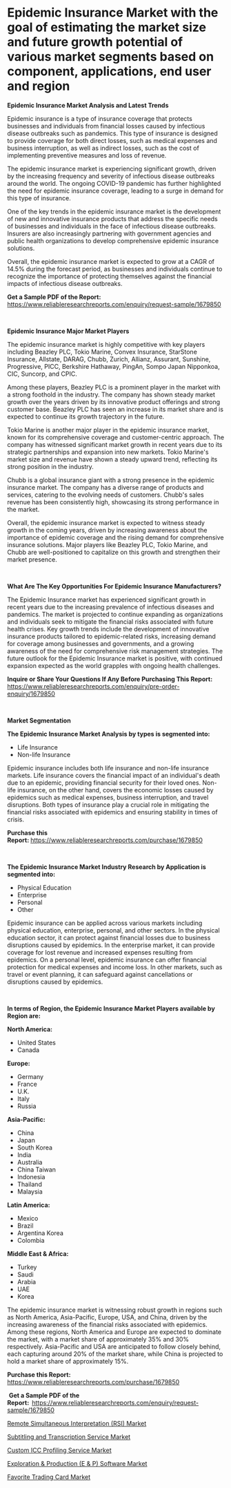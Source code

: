 <p><h1>Epidemic Insurance Market with the goal of estimating the market size and future growth potential of various market segments based on component, applications, end user and region</h1></p><p><strong>Epidemic Insurance Market Analysis and Latest Trends</strong></p>
<p><p>Epidemic insurance is a type of insurance coverage that protects businesses and individuals from financial losses caused by infectious disease outbreaks such as pandemics. This type of insurance is designed to provide coverage for both direct losses, such as medical expenses and business interruption, as well as indirect losses, such as the cost of implementing preventive measures and loss of revenue.</p><p>The epidemic insurance market is experiencing significant growth, driven by the increasing frequency and severity of infectious disease outbreaks around the world. The ongoing COVID-19 pandemic has further highlighted the need for epidemic insurance coverage, leading to a surge in demand for this type of insurance.</p><p>One of the key trends in the epidemic insurance market is the development of new and innovative insurance products that address the specific needs of businesses and individuals in the face of infectious disease outbreaks. Insurers are also increasingly partnering with government agencies and public health organizations to develop comprehensive epidemic insurance solutions.</p><p>Overall, the epidemic insurance market is expected to grow at a CAGR of 14.5% during the forecast period, as businesses and individuals continue to recognize the importance of protecting themselves against the financial impacts of infectious disease outbreaks.</p></p>
<p><strong>Get a Sample PDF of the Report:&nbsp;</strong> <a href="https://www.reliableresearchreports.com/enquiry/request-sample/1679850">https://www.reliableresearchreports.com/enquiry/request-sample/1679850</a></p>
<p>&nbsp;</p>
<p><strong>Epidemic Insurance Major Market Players</strong></p>
<p><p>The epidemic insurance market is highly competitive with key players including Beazley PLC, Tokio Marine, Convex Insurance, StarStone Insurance, Allstate, DARAG, Chubb, Zurich, Allianz, Assurant, Sunshine, Progressive, PICC, Berkshire Hathaway, PingAn, Sompo Japan Nipponkoa, CIC, Suncorp, and CPIC.</p><p>Among these players, Beazley PLC is a prominent player in the market with a strong foothold in the industry. The company has shown steady market growth over the years driven by its innovative product offerings and strong customer base. Beazley PLC has seen an increase in its market share and is expected to continue its growth trajectory in the future.</p><p>Tokio Marine is another major player in the epidemic insurance market, known for its comprehensive coverage and customer-centric approach. The company has witnessed significant market growth in recent years due to its strategic partnerships and expansion into new markets. Tokio Marine's market size and revenue have shown a steady upward trend, reflecting its strong position in the industry.</p><p>Chubb is a global insurance giant with a strong presence in the epidemic insurance market. The company has a diverse range of products and services, catering to the evolving needs of customers. Chubb's sales revenue has been consistently high, showcasing its strong performance in the market.</p><p>Overall, the epidemic insurance market is expected to witness steady growth in the coming years, driven by increasing awareness about the importance of epidemic coverage and the rising demand for comprehensive insurance solutions. Major players like Beazley PLC, Tokio Marine, and Chubb are well-positioned to capitalize on this growth and strengthen their market presence.</p></p>
<p>&nbsp;</p>
<p><strong>What Are The Key Opportunities For Epidemic Insurance Manufacturers?</strong></p>
<p><p>The Epidemic Insurance market has experienced significant growth in recent years due to the increasing prevalence of infectious diseases and pandemics. The market is projected to continue expanding as organizations and individuals seek to mitigate the financial risks associated with future health crises. Key growth trends include the development of innovative insurance products tailored to epidemic-related risks, increasing demand for coverage among businesses and governments, and a growing awareness of the need for comprehensive risk management strategies. The future outlook for the Epidemic Insurance market is positive, with continued expansion expected as the world grapples with ongoing health challenges.</p></p>
<p><strong>Inquire or Share Your Questions If Any Before Purchasing This Report:</strong> <a href="https://www.reliableresearchreports.com/enquiry/pre-order-enquiry/1679850">https://www.reliableresearchreports.com/enquiry/pre-order-enquiry/1679850</a></p>
<p>&nbsp;</p>
<p><strong>Market Segmentation</strong></p>
<p><strong>The Epidemic Insurance Market Analysis by types is segmented into:</strong></p>
<p><ul><li>Life Insurance</li><li>Non-life Insurance</li></ul></p>
<p><p>Epidemic insurance includes both life insurance and non-life insurance markets. Life insurance covers the financial impact of an individual's death due to an epidemic, providing financial security for their loved ones. Non-life insurance, on the other hand, covers the economic losses caused by epidemics such as medical expenses, business interruption, and travel disruptions. Both types of insurance play a crucial role in mitigating the financial risks associated with epidemics and ensuring stability in times of crisis.</p></p>
<p><strong>Purchase this Report:&nbsp;</strong><a href="https://www.reliableresearchreports.com/purchase/1679850">https://www.reliableresearchreports.com/purchase/1679850</a></p>
<p>&nbsp;</p>
<p><strong>The Epidemic Insurance Market Industry Research by Application is segmented into:</strong></p>
<p><ul><li>Physical Education</li><li>Enterprise</li><li>Personal</li><li>Other</li></ul></p>
<p><p>Epidemic insurance can be applied across various markets including physical education, enterprise, personal, and other sectors. In the physical education sector, it can protect against financial losses due to business disruptions caused by epidemics. In the enterprise market, it can provide coverage for lost revenue and increased expenses resulting from epidemics. On a personal level, epidemic insurance can offer financial protection for medical expenses and income loss. In other markets, such as travel or event planning, it can safeguard against cancellations or disruptions caused by epidemics.</p></p>
<p>&nbsp;</p>
<p><strong>In terms of Region, the Epidemic Insurance Market Players available by Region are:</strong></p>
<p>
    <p> <strong> North America: </strong>
        <ul>
            <li>United States</li>
            <li>Canada</li>
        </ul>
        </p> 
    <p> <strong> Europe: </strong>
        <ul>
            <li>Germany</li>
            <li>France</li>
            <li>U.K.</li>
            <li>Italy</li>
            <li>Russia</li>
        </ul>
        </p> 
    <p> <strong> Asia-Pacific: </strong>
        <ul>
            <li>China</li>
            <li>Japan</li>
            <li>South Korea</li>
            <li>India</li>
            <li>Australia</li>
            <li>China Taiwan</li>
            <li>Indonesia</li>
            <li>Thailand</li>
            <li>Malaysia</li>
        </ul>
        </p> 
    <p> <strong> Latin America: </strong>
        <ul>
            <li>Mexico</li>
            <li>Brazil</li>
            <li>Argentina Korea</li>
            <li>Colombia</li>
        </ul>
        </p> 
    <p> <strong> Middle East & Africa: </strong>
        <ul>
            <li>Turkey</li>
            <li>Saudi</li>
            <li>Arabia</li>
            <li>UAE</li>
            <li>Korea</li>
        </ul>
    </p>
    </p>
<p><p>The epidemic insurance market is witnessing robust growth in regions such as North America, Asia-Pacific, Europe, USA, and China, driven by the increasing awareness of the financial risks associated with epidemics. Among these regions, North America and Europe are expected to dominate the market, with a market share of approximately 35% and 30% respectively. Asia-Pacific and USA are anticipated to follow closely behind, each capturing around 20% of the market share, while China is projected to hold a market share of approximately 15%.</p></p>
<p><strong>Purchase this Report: </strong><a href="https://www.reliableresearchreports.com/purchase/1679850">https://www.reliableresearchreports.com/purchase/1679850</a></p>
<p>&nbsp;<strong>Get a Sample PDF of the Report:&nbsp;&nbsp;</strong><a href="https://www.reliableresearchreports.com/enquiry/request-sample/1679850">https://www.reliableresearchreports.com/enquiry/request-sample/1679850</a></p>
<p><strong></strong></p>
<p><p><a href="https://medium.com/@teresalittle41/analyzing-remote-simultaneous-interpretation-rsi-market-global-industry-perspective-and-forecast-25e4f018a66a">Remote Simultaneous Interpretation (RSI) Market</a></p><p><a href="https://medium.com/@teresalittle41/subtitling-and-transcription-service-market-size-reveals-the-best-marketing-channels-in-global-99e31ed98266">Subtitling and Transcription Service Market</a></p><p><a href="https://medium.com/@teresalittle41/custom-icc-profiling-service-market-the-key-to-successful-business-strategy-forecast-till-2031-66b84c0e57b6">Custom ICC Profiling Service Market</a></p><p><a href="https://medium.com/@jeanlopez1945/exploration-amp-production-e-amp-p-software-market-size-market-outlook-and-market-forecast-105ce9d44101">Exploration & Production (E & P) Software Market</a></p><p><a href="https://medium.com/@caylawisoky8698/favorite-trading-card-market-exploring-market-share-market-trends-and-future-growth-b971b9c08bdb">Favorite Trading Card Market</a></p></p>